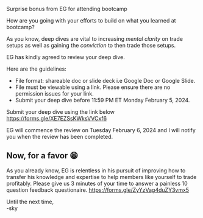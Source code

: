 Surprise bonus from EG for attending bootcamp

How are you going with your efforts to build on what you learned at bootcamp?

As you know, deep dives are vital to increasing _mental clarity_ on trade setups as well as gaining the _conviction_ to then trade those setups.

EG has kindly agreed to review your deep dive.

Here are the guidelines:  
 - File format: shareable doc or slide deck i.e Google Doc or Google Slide.  
 - File must be viewable using a link. Please ensure there are no permission issues for your link.  
 - Submit your deep dive before 11:59 PM ET Monday February 5, 2024.  

Submit your deep dive using the link below    
https://forms.gle/XE7EZSsKWksVVCxf6

EG will commence the review on Tuesday February 6, 2024 and I will notify you when the review has been completed.

## Now, for a favor 😁

As you already know, EG is relentless in his pursuit of improving how to transfer his knowledge and expertise to help members like yourself to trade profitably. Please give us 3 minutes of your time to answer a painless 10 question feedback questionaire.
https://forms.gle/ZyYzVag4duZY3vmx5

Until the next time,  
-sky
